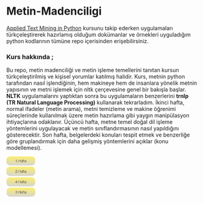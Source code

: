 # Metin-Madenciligi
[Applied Text Mining in Python](https://www.coursera.org/learn/python-text-mining) kursunu takip ederken uygulamaları türkçeleştirerek hazırlamış olduğum dokümanlar ve örnekleri uyguladığım python kodlarının tümüne repo içerisinden erişebilirsiniz. 

### Kurs hakkında ;
Bu repo, metin madenciliği ve metin işleme temellerini tanıtan kursun türkçeleştirilmiş ve kişisel yorumlar katılmış halidir. Kurs, metnin python tarafından nasıl işlendiğinin, hem makineye hem de insanlara yönelik metnin yapısının ve metni işlemek için nltk çerçevesine genel bir bakışla başlar. **NLTK** uygulamalarını yaptıktan sonra bu uygulamaların benzerlerini **trnlp (TR Natural Language Processing)** kullanarak tekrarladım. İkinci hafta, normal ifadeler (metin arama), metni temizleme ve makine öğrenimi süreçlerinde kullanılmak üzere metin hazırlama gibi yaygın manipülasyon ihtiyaçlarına odaklanır. Üçüncü hafta, metne temel doğal dil işleme yöntemlerini uygulayacak ve metin sınıflandırmasının nasıl yapıldığını gösterecektir. Son hafta, belgelerdeki konuları tespit etmek ve benzerliğe göre gruplandırmak için daha gelişmiş yöntemlerini açıklar (konu modellemesi).



[<img width="15%" src="docs/modules/ROOT/images/hafta-1.png">](/weeks/1.hafta.md)
</br>
[<img width="15%" src="docs/modules/ROOT/images/hafta-2.png">](/weeks/2.hafta.md)
</br>
[<img width="15%" src="docs/modules/ROOT/images/hafta-3.png">](/weeks/3.hafta.md)
</br>
[<img width="15%" src="docs/modules/ROOT/images/hafta-4.png">](/weeks/4.hafta.md)
